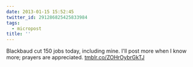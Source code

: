 ```yaml
---
date: 2013-01-15 15:52:45
twitter_id: 291286825425833984
tags:
  - micropost
title: ''
---
```


Blackbaud cut 150 jobs today, including mine. I'll post more when I know more; prayers are appreciated. [tmblr.co/ZOHrOybrGkTJ](http://tmblr.co/ZOHrOybrGkTJ)
